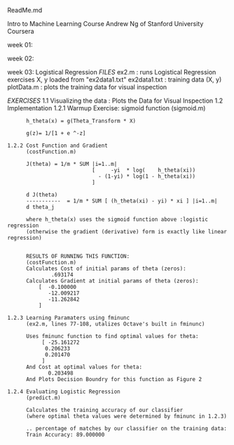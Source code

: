 ReadMe.md

Intro to Machine Learning Course
Andrew Ng of Stanford University
Coursera

week 01:

week 02:

week 03: Logistical Regression
  _FILES_
  ex2.m         : runs Logistical Regression exercises
    X, y loaded from "ex2data1.txt"
  ex2data1.txt  : training data (X, y)
  plotData.m    : plots the training data for visual inspection

  _EXERCISES_
  1.1 Visualizing the data  : Plots the Data for Visual Inspection
  1.2 Implementation
    1.2.1 Warmup Exercise: sigmoid function 
          (sigmoid.m)

          h_theta(x) = g(Theta_Transform * X)

          g(z)= 1/[1 + e ^-z]

    1.2.2 Cost Function and Gradient
          (costFunction.m)

          J(theta) = 1/m * SUM |i=1..m|
                               [     -yi  * log(    h_theta(xi)) 
                                 - (1-yi) * log(1 - h_theta(xi))
                               ]

          d J(theta)
          -----------  = 1/m * SUM [ (h_theta(xi) - yi) * xi ] |i=1..m|
          d theta_j   

          where h_theta(x) uses the sigmoid function above :logistic regression
          (otherwise the gradient (derivative) form is exactly like linear regression)

          
          RESULTS OF RUNNING THIS FUNCTION:   
          (costFunction.m)
          Calculates Cost of initial params of theta (zeros): 
                  .693174
          Calculates Gradient at initial params of theta (zeros): 
              [  -0.100000
                 -12.009217
                 -11.262842
              ]
    
    1.2.3 Learning Paramaters using fminunc
          (ex2.m, lines 77-108, utalizes Octave's built in fminunc)

          Uses fminunc function to find optimal values for theta:
               [ -25.161272
                0.206233
                0.201470
               ]
          And Cost at optimal values for theta:
                 0.203498
          And Plots Decision Boundry for this function as Figure 2

    1.2.4 Evaluating Logistic Regression
          (predict.m)

          Calculates the training accuracy of our classifier
          (where optimal theta values were determined by fminunc in 1.2.3)

          .. percentage of matches by our classifier on the training data:
          Train Accuracy: 89.000000


         

